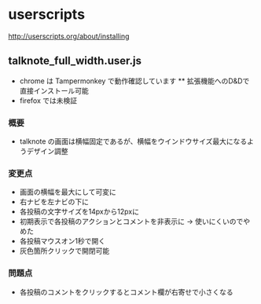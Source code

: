 userscripts
===========
http://userscripts.org/about/installing

## talknote_full_width.user.js

* chrome は Tampermonkey で動作確認しています
** 拡張機能へのD&Dで直接インストール可能
* firefox では未検証

### 概要
* talknote の画面は横幅固定であるが、横幅をウインドウサイズ最大になるようデザイン調整

### 変更点
* 画面の横幅を最大にして可変に
* 右ナビを左ナビの下に
* 各投稿の文字サイズを14pxから12pxに
* 初期表示で各投稿のアクションとコメントを非表示に -> 使いにくいのでやめた
 * 各投稿マウスオン1秒で開く
 * 灰色箇所クリックで開閉可能

### 問題点
* 各投稿のコメントをクリックするとコメント欄が右寄せで小さくなる
 
